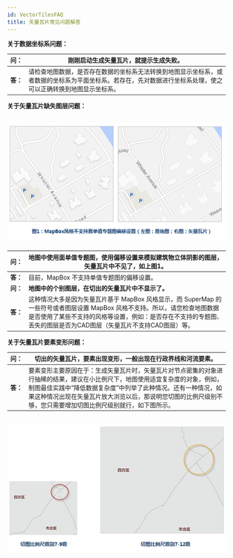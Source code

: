 ```yaml
---
id: VectorTilesFAQ
title: 矢量瓦片常见问题解答
---
```

**关于数据坐标系问题：**

**问：** | **刚刚启动生成矢量瓦片，就提示生成失败。**  
---|---  
**答：** |请检查地图数据，是否存在数据的坐标系无法转换到地图显示坐标系，或者数据的坐标系为平面坐标系。若存在，先对数据进行坐标系处理，使之可以正确转换到地图显示坐标系。  
  
**关于矢量瓦片缺失图层问题：**

![](img/OffsetSuport.png)  
---  
**问：** | **地图中使用面单值专题图，使用偏移设置来模拟建筑物立体阴影的图层，矢量瓦片中不见了，如上图1。**  
---|---  
**答：** |  目前，MapBox 不支持单值专题图的偏移设置。 
**问：** | **地图中的个别图层，在切出的矢量瓦片中不显示了。**  
**答：** |  这种情况大多是因为矢量瓦片基于 MapBox 风格显示，而 SuperMap 的一些符号或者图层设置 MapBox 风格不支持。所以，请您检查地图数据是否使用了某些不支持的风格等设置，例如：是否存在不支持的专题图、丢失的图层是否为CAD图层（矢量瓦片不支持CAD图层）等。  
  
**关于矢量瓦片要素变形问题：**

**问：** | **切出的矢量瓦片，要素出现变形，一般出现在行政界线和河流要素。**  
---|---  
**答：** |要素变形主要原因在于：生成矢量瓦片时，矢量瓦片对节点密集的对象进行抽稀的结果，建议在小比例尺下，地图使用适宜复杂度的对象，例如，制图最佳实践中“降低数据复杂度”中列举了此种情况。还有一种情况，如果这种情况出现在矢量瓦片放大浏览以后，那说明您切图的比例尺级别不够，您只需要增加切图比例尺级别就行，如下图所示。  
![](img/image072.jpg)  
---  

